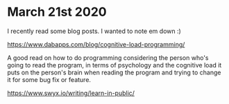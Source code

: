 # March 21st 2020

I recently read some blog posts. I wanted to note em down :)

https://www.dabapps.com/blog/cognitive-load-programming/

A good read on how to do programming considering the person who's going to read
the program, in terms of psychology and the cognitive load it puts on the
person's brain when reading the program and trying to change it for some bug
fix or feature.

https://www.swyx.io/writing/learn-in-public/

